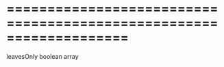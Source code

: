 <!--**
/*-------------------------------------------
    Auto-generated file. Do not modify.
-------------------------------------------

**-->
===================================================================
===================================================================

<!--shortDescription-->

<!--/shortDescription-->

<!--paramName1-->leavesOnly<!--/paramName1-->
<!--paramType1-->boolean<!--/paramType1-->
<!--paramDescription1-->

<!--/paramDescription1-->

<!--returnType-->array<!--/returnType-->
<!--returnDescription-->

<!--/returnDescription-->

<!--fullDescription-->

<!--/fullDescription-->